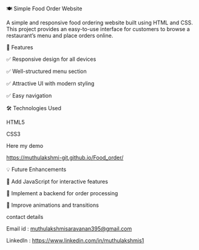 🍽️ Simple Food Order Website

A simple and responsive food ordering website built using HTML and CSS. This project provides an easy-to-use interface for customers to browse a restaurant’s menu and place orders online.

🚀 Features

✅ Responsive design for all devices

✅ Well-structured menu section

✅ Attractive UI with modern styling

✅ Easy navigation

🛠️ Technologies Used

HTML5

CSS3

Here my demo 

 https://muthulakshmi-git.github.io/Food_order/



💡 Future Enhancements

🔹 Add JavaScript for interactive features

🔹 Implement a backend for order processing

🔹 Improve animations and transitions

contact details 

Email id  : muthulakshmisaravanan395@gmail.com

LinkedIn  : https://www.linkedin.com/in/muthulakshmis1
